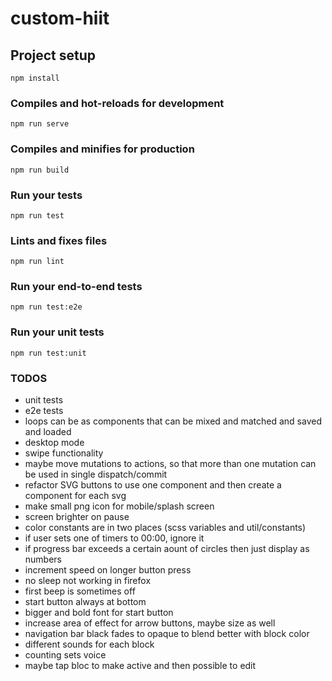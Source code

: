 # custom-hiit

## Project setup
```
npm install
```

### Compiles and hot-reloads for development
```
npm run serve
```

### Compiles and minifies for production
```
npm run build
```

### Run your tests
```
npm run test
```

### Lints and fixes files
```
npm run lint
```

### Run your end-to-end tests
```
npm run test:e2e
```

### Run your unit tests
```
npm run test:unit
```

### TODOS
- unit tests
- e2e tests
- loops can be as components that can be mixed and matched and saved and loaded
- desktop mode
- swipe functionality
- maybe move mutations to actions, so that more than one mutation can be used in single dispatch/commit
- refactor SVG buttons to use one component and then create a component for each svg
- make small png icon for mobile/splash screen
- screen brighter on pause
- color constants are in two places (scss variables and util/constants)
- if user sets one of timers to 00:00, ignore it
- if progress bar exceeds a certain aount of circles then just display as numbers
- increment speed on longer button press
- no sleep not working in firefox
- first beep is sometimes off
- start button always at bottom
- bigger and bold font for start button
- increase area of effect for arrow buttons, maybe size as well
- navigation bar black fades to opaque to blend better with block color
- different sounds for each block
- counting sets voice
- maybe tap bloc to make active and then possible to edit